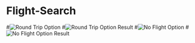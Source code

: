 # Flight-Search
#![Round Trip Option](https://user-images.githubusercontent.com/103368827/208938976-643cb51d-02c3-4cc2-868f-fda20abb965a.png)
#![Round Trip Option Result](https://user-images.githubusercontent.com/103368827/208939551-851ee49c-8571-4cf7-8458-3f997893472d.png)
#![No Flight Option](https://user-images.githubusercontent.com/103368827/208939781-67cac12c-f41d-4513-9e11-c6ed09d33294.png)
#![No Flight Option Result](https://user-images.githubusercontent.com/103368827/208939863-f57329f7-c594-4892-9ad3-5aeecd00414b.png)
